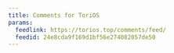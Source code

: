 ```yaml
---
title: Comments for ToriOS
params:
  feedlink: https://torios.top/comments/feed/
  feedid: 24e8cda9f169d1bf56e274082057de50
---
```

